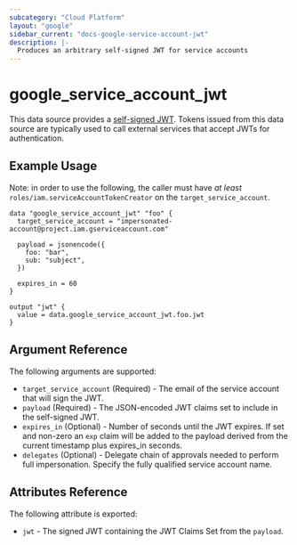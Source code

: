 ```yaml
---
subcategory: "Cloud Platform"
layout: "google"
sidebar_current: "docs-google-service-account-jwt"
description: |-
  Produces an arbitrary self-signed JWT for service accounts
---
```


# google\_service\_account\_jwt

This data source provides a [self-signed JWT](https://cloud.google.com/iam/docs/create-short-lived-credentials-direct#sa-credentials-jwt).  Tokens issued from this data source are typically used to call external services that accept JWTs for authentication.

## Example Usage

Note: in order to use the following, the caller must have _at least_ `roles/iam.serviceAccountTokenCreator` on the `target_service_account`.

```hcl
data "google_service_account_jwt" "foo" {
  target_service_account = "impersonated-account@project.iam.gserviceaccount.com"

  payload = jsonencode({
    foo: "bar",
    sub: "subject",
  })

  expires_in = 60
}

output "jwt" {
  value = data.google_service_account_jwt.foo.jwt
}
```

## Argument Reference

The following arguments are supported:

* `target_service_account` (Required) - The email of the service account that will sign the JWT.
* `payload` (Required) - The JSON-encoded JWT claims set to include in the self-signed JWT.
* `expires_in` (Optional) - Number of seconds until the JWT expires. If set and non-zero an `exp` claim will be added to the payload derived from the current timestamp plus expires_in seconds.
* `delegates` (Optional) - Delegate chain of approvals needed to perform full impersonation. Specify the fully qualified service account name.

## Attributes Reference

The following attribute is exported:

* `jwt` - The signed JWT containing the JWT Claims Set from the `payload`.
